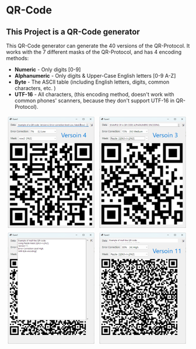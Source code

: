 <h1>QR-Code</h1>
<h2>This Project is a QR-Code generator</h2>

This QR-Code generator can generate the 40 versions of the QR-Protocol.
It works with the 7 different masks of the QR-Protocol, and has 4 encoding methods:
* <b>Numeric</b> - Only digits [0-9]
* <b>Alphanumeric</b> - Only digits & Upper-Case English letters [0-9 A-Z]
* <b>Byte</b> - The ASCII table (including English letters, digits, common characters, etc. )
* <b>UTF-16</b> - All characters, (this encoding method, doesn't work with common phones' scanners, because they don't support UTF-16 in QR-Protocol).
</p>

<div>
  <img src="Images/Image1.png" style="width: 47%; padding: 1%;"/>
  <img src="Images/Image2.png" style="width: 47%; padding: 1%;"/>
  <img src="Images/Image3.png" style="width: 47%; padding: 1%;"/>
  <img src="Images/Image4.png" style="width: 47%; padding: 1%;"/>
</div>
